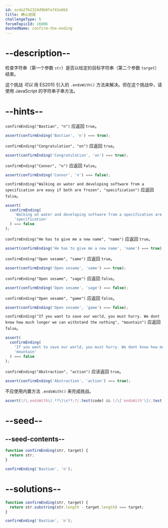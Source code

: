 ```yaml
---
id: acda2fb1324d9b0fa741e6b5
title: 确认结尾
challengeType: 5
forumTopicId: 16006
dashedName: confirm-the-ending
---
```


# --description--

检查字符串（第一个参数 `str`）是否以给定的目标字符串（第二个参数 `target`）结束。

这个挑战 _可以_ 用 ES2015 引入的 `.endsWith()` 方法来解决。但在这个挑战中，请使用 JavaScript 的字符串子串方法。

# --hints--

`confirmEnding("Bastian", "n")` 应返回 `true`。

```js
assert(confirmEnding('Bastian', 'n') === true);
```

`confirmEnding("Congratulation", "on")` 应返回 `true`。

```js
assert(confirmEnding('Congratulation', 'on') === true);
```

`confirmEnding("Connor", "n")` 应返回 `false`。

```js
assert(confirmEnding('Connor', 'n') === false);
```

`confirmEnding("Walking on water and developing software from a specification are easy if both are frozen", "specification")` 应返回 `false`。

```js
assert(
  confirmEnding(
    'Walking on water and developing software from a specification are easy if both are frozen',
    'specification'
  ) === false
);
```

`confirmEnding("He has to give me a new name", "name")` 应返回 `true`。

```js
assert(confirmEnding('He has to give me a new name', 'name') === true);
```

`confirmEnding("Open sesame", "same")` 应返回 `true`。

```js
assert(confirmEnding('Open sesame', 'same') === true);
```

`confirmEnding("Open sesame", "sage")` 应返回 `false`。

```js
assert(confirmEnding('Open sesame', 'sage') === false);
```

`confirmEnding("Open sesame", "game")` 应返回 `false`。

```js
assert(confirmEnding('Open sesame', 'game') === false);
```

`confirmEnding("If you want to save our world, you must hurry. We dont know how much longer we can withstand the nothing", "mountain")` 应返回 `false`。

```js
assert(
  confirmEnding(
    'If you want to save our world, you must hurry. We dont know how much longer we can withstand the nothing',
    'mountain'
  ) === false
);
```

`confirmEnding("Abstraction", "action")` 应该返回 `true`。

```js
assert(confirmEnding('Abstraction', 'action') === true);
```

不应使用内置方法 `.endsWith()` 来完成挑战。

```js
assert(!/\.endsWith\(.*?\)\s*?;?/.test(code) && !/\['endsWith'\]/.test(code));
```

# --seed--

## --seed-contents--

```js
function confirmEnding(str, target) {
  return str;
}

confirmEnding('Bastian', 'n');
```

# --solutions--

```js
function confirmEnding(str, target) {
  return str.substring(str.length - target.length) === target;
}

confirmEnding('Bastian', 'n');
```
